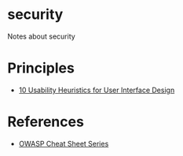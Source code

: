 # security
Notes about security

# Principles
- [10 Usability Heuristics for User Interface Design](https://www.nngroup.com/articles/ten-usability-heuristics/)

# References
- [OWASP Cheat Sheet Series](https://cheatsheetseries.owasp.org/index.html)
